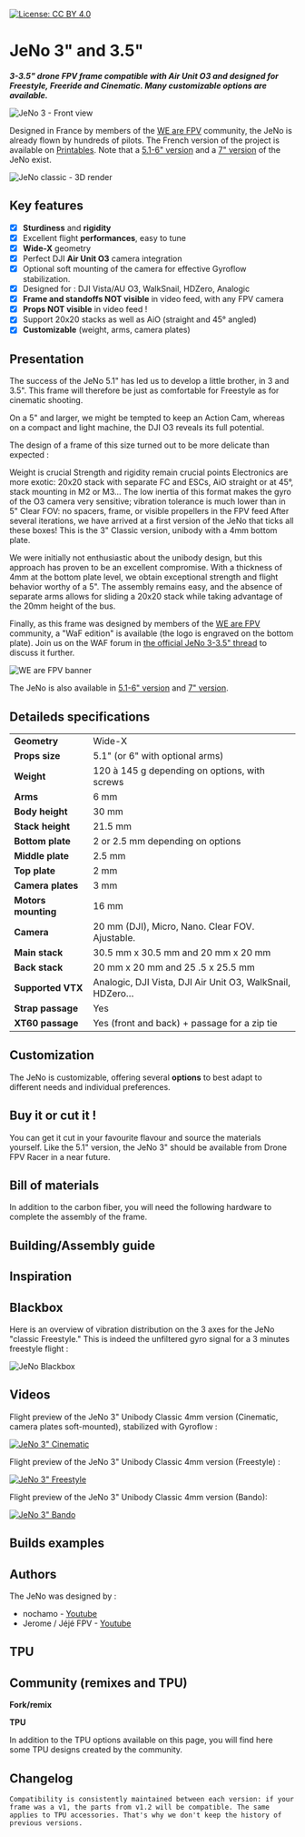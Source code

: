 [![License: CC BY 4.0](https://img.shields.io/badge/License-CC_BY_4.0-lightgrey.svg)](https://creativecommons.org/licenses/by/4.0/)

# JeNo 3" and 3.5"
_**3-3.5" drone FPV frame compatible with Air Unit O3 and designed for Freestyle, Freeride and Cinematic. Many customizable options are available.**_

![JeNo 3 - Front view](./images/JeNo3_Front.jpg)

Designed in France by members of the [WE are FPV](https://www.wearefpv.fr/) community, the JeNo is already flown by hundreds of pilots. The French version of the project is available on [Printables](https://www.printables.com/fr/model/459702-jeno-335-drone-frame). Note that a [5.1-6" version](https://github.com/WE-are-FPV/JeNo-5.1) and a [7" version](https://github.com/WE-are-FPV/JeNo-7) of the JeNo exist.

![JeNo classic - 3D render](./images/Assembly_step_Full.jpg)

## Key features
- [x] **Sturdiness** and **rigidity**
- [x] Excellent flight **performances**, easy to tune
- [x] **Wide-X** geometry
- [x] Perfect DJI **Air Unit O3** camera integration
- [x] Optional soft mounting of the camera for effective Gyroflow stabilization.
- [x] Designed for : DJI Vista/AU O3, WalkSnail, HDZero, Analogic
- [x] **Frame and standoffs NOT visible** in video feed, with any FPV camera
- [x] **Props NOT visible** in video feed !
- [x] Support 20x20 stacks as well as AiO (straight and 45° angled)
- [x] **Customizable** (weight, arms, camera plates)

## Presentation
The success of the JeNo 5.1" has led us to develop a little brother, in 3 and 3.5". This frame will therefore be just as comfortable for Freestyle as for cinematic shooting.

On a 5" and larger, we might be tempted to keep an Action Cam, whereas on a compact and light machine, the DJI O3 reveals its full potential.

The design of a frame of this size turned out to be more delicate than expected :

Weight is crucial
Strength and rigidity remain crucial points
Electronics are more exotic: 20x20 stack with separate FC and ESCs, AiO straight or at 45°, stack mounting in M2 or M3...
The low inertia of this format makes the gyro of the O3 camera very sensitive; vibration tolerance is much lower than in 5"
Clear FOV: no spacers, frame, or visible propellers in the FPV feed
After several iterations, we have arrived at a first version of the JeNo that ticks all these boxes! This is the 3" Classic version, unibody with a 4mm bottom plate.

We were initially not enthusiastic about the unibody design, but this approach has proven to be an excellent compromise. With a thickness of 4mm at the bottom plate level, we obtain exceptional strength and flight behavior worthy of a 5". The assembly remains easy, and the absence of separate arms allows for sliding a 20x20 stack while taking advantage of the 20mm height of the bus.








Finally, as this frame was designed by members of the [WE are FPV](https://www.wearefpv.fr/) community, a "WaF edition" is available (the logo is engraved on the bottom plate). Join us on the WAF forum in [the official JeNo 3-3.5" thread](https://forum.wearefpv.fr/topic/20437-jeno-335-un-ch%C3%A2ssis-compact-taill%C3%A9-pour-le-dji-o3/) to discuss it further.

![WE are FPV banner](./images/WAF_Banner.jpg)

The JeNo is also available in [5.1-6" version](https://github.com/WE-are-FPV/JeNo-5.1) and [7" version](https://github.com/WE-are-FPV/JeNo-7).

## Detaileds specifications

||| 
| :--- | :--- |
| **Geometry** | Wide-X | 
| **Props size** | 5.1" (or 6" with optional arms) | 
| **Weight** | 120 à 145 g depending on options, with screws | 
| **Arms** | 6 mm | 
| **Body height** | 30 mm | 
| **Stack height** | 21.5 mm | 
| **Bottom plate** | 2 or 2.5 mm depending on options | 
| **Middle plate** | 2.5 mm | 
| **Top plate** | 2 mm | 
| **Camera plates** | 3 mm | 
| **Motors mounting** | 16 mm | 
| **Camera** | 20 mm (DJI), Micro, Nano. Clear FOV. Ajustable.
| **Main stack** | 30.5 mm x 30.5 mm and 20 mm x 20 mm | 
| **Back stack** | 20 mm x 20 mm and 25 .5 x 25.5 mm | 
| **Supported VTX** | Analogic, DJI Vista, DJI Air Unit O3, WalkSnail, HDZero… | 
| **Strap passage** | Yes | 
| **XT60 passage** | Yes (front and back) + passage for a zip tie | 

## Customization

The JeNo is customizable, offering several **options** to best adapt to different needs and individual preferences.

## Buy it or cut it !

You can get it cut in your favourite flavour and source the materials yourself. Like the 5.1" version, the JeNo 3" should be available from Drone FPV Racer in a near future.

## Bill of materials

In addition to the carbon fiber, you will need the following hardware to complete the assembly of the frame.

## Building/Assembly guide


## Inspiration


## Blackbox

Here is an overview of vibration distribution on the 3 axes for the JeNo "classic Freestyle." This is indeed the unfiltered gyro signal for a 3 minutes freestyle flight :

![JeNo Blackbox](./images/JeNo3_Blackbox.jpg)

## Videos
Flight preview of the JeNo 3" Unibody Classic 4mm version (Cinematic, camera plates soft-mounted), stabilized with Gyroflow :

[![JeNo 3" Cinematic](./images/JeNo3_video_cine.jpg)](https://www.youtube.com/watch?v=Bba9C5jj3qI "JeNo 5.1 Maiden - Click to Watch!")

Flight preview of the JeNo 3" Unibody Classic 4mm version (Freestyle) :

[![JeNo 3" Freestyle](./images/JeNo3_video_freestyle.jpg)](https://www.youtube.com/watch?v=a-RcqAQSSa8 "JeNo review on WE are FPV (French) - Click to Watch!")

Flight preview of the JeNo 3" Unibody Classic 4mm version (Bando):

[![JeNo 3" Bando](./images/JeNo3_video_bando.jpg)](https://www.youtube.com/watch?v=Iw_Cw9_1gNU "JeNo review on WE are FPV (French) - Click to Watch!")

## Builds examples


## Authors

The JeNo was designed by :

* nochamo - [Youtube](https://www.youtube.com/user/nochamo)
* Jerome / Jéjé FPV - [Youtube](https://www.youtube.com/@jejefpv)

## TPU


## Community (remixes and TPU)

**Fork/remix**

**TPU**

In addition to the TPU options available on this page, you will find here some TPU designs created by the community.

## Changelog

`Compatibility is consistently maintained between each version: if your frame was a v1, the parts from v1.2 will be compatible. The same applies to TPU accessories. That's why we don't keep the history of previous versions.`

